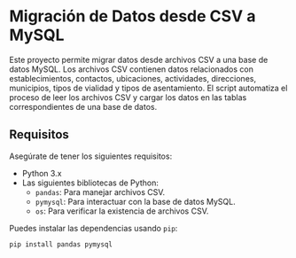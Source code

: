 # Migración de Datos desde CSV a MySQL

Este proyecto permite migrar datos desde archivos CSV a una base de datos MySQL. Los archivos CSV contienen datos relacionados con establecimientos, contactos, ubicaciones, actividades, direcciones, municipios, tipos de vialidad y tipos de asentamiento. El script automatiza el proceso de leer los archivos CSV y cargar los datos en las tablas correspondientes de una base de datos.

## Requisitos

Asegúrate de tener los siguientes requisitos:

- Python 3.x
- Las siguientes bibliotecas de Python:
  - `pandas`: Para manejar archivos CSV.
  - `pymysql`: Para interactuar con la base de datos MySQL.
  - `os`: Para verificar la existencia de archivos CSV.

Puedes instalar las dependencias usando `pip`:

```bash
pip install pandas pymysql

